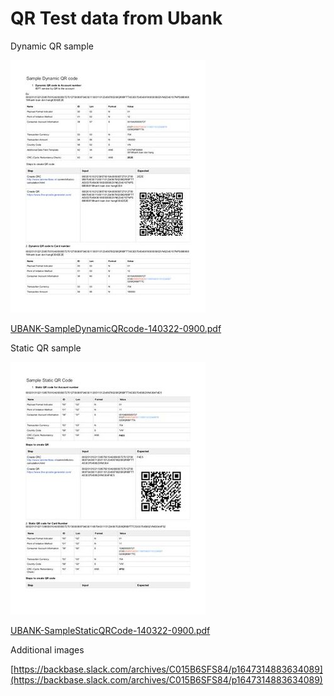 # QR Test data from Ubank
Dynamic QR sample

![](./qr-test-data-from-ubank-0.png)

[UBANK-SampleDynamicQRcode-140322-0900.pdf](./UBANK-SampleDynamicQRcode-140322-0900.pdf)

Static QR sample

![](./qr-test-data-from-ubank-1.png)

[UBANK-SampleStaticQRCode-140322-0900.pdf](./UBANK-SampleStaticQRCode-140322-0900.pdf)

Additional images

[https://backbase.slack.com/archives/C015B6SFS84/p1647314883634089](https://backbase.slack.com/archives/C015B6SFS84/p1647314883634089)

